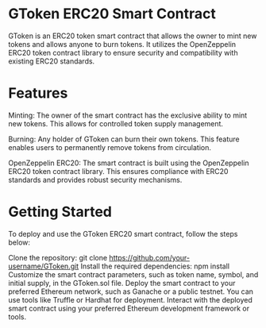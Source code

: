 # GToken ERC20 Smart Contract
GToken is an ERC20 token smart contract that allows the owner to mint new tokens and allows anyone to burn tokens. It utilizes the OpenZeppelin ERC20 token contract library to ensure security and compatibility with existing ERC20 standards.

# Features
Minting: The owner of the smart contract has the exclusive ability to mint new tokens. This allows for controlled token supply management.

Burning: Any holder of GToken can burn their own tokens. This feature enables users to permanently remove tokens from circulation.

OpenZeppelin ERC20: The smart contract is built using the OpenZeppelin ERC20 token contract library. This ensures compliance with ERC20 standards and provides robust security mechanisms.

# Getting Started
To deploy and use the GToken ERC20 smart contract, follow the steps below:

Clone the repository: git clone https://github.com/your-username/GToken.git
Install the required dependencies: npm install
Customize the smart contract parameters, such as token name, symbol, and initial supply, in the GToken.sol file.
Deploy the smart contract to your preferred Ethereum network, such as Ganache or a public testnet. You can use tools like Truffle or Hardhat for deployment.
Interact with the deployed smart contract using your preferred Ethereum development framework or tools.
